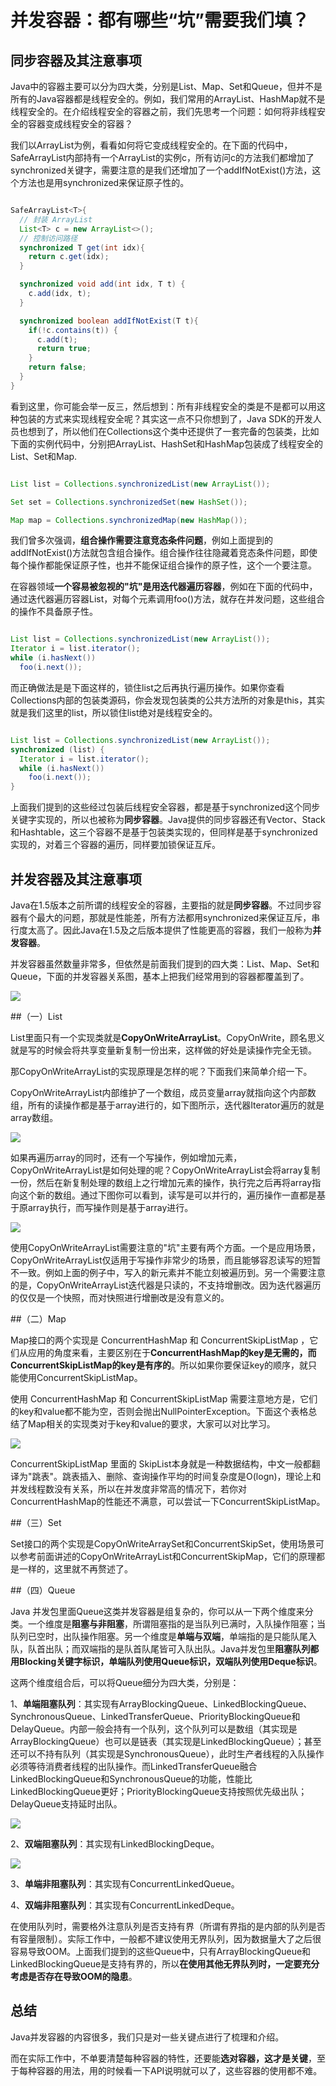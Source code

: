 # 并发容器：都有哪些“坑”需要我们填？

## 同步容器及其注意事项

Java中的容器主要可以分为四大类，分别是List、Map、Set和Queue，但并不是所有的Java容器都是线程安全的。例如，我们常用的ArrayList、HashMap就不是线程安全的。在介绍线程安全的容器之前，我们先思考一个问题：如何将非线程安全的容器变成线程安全的容器？

我们以ArrayList为例，看看如何将它变成线程安全的。在下面的代码中，SafeArrayList内部持有一个ArrayList的实例c，所有访问c的方法我们都增加了synchronized关键字，需要注意的是我们还增加了一个addIfNotExist()方法，这个方法也是用synchronized来保证原子性的。

```java

SafeArrayList<T>{
  // 封装 ArrayList
  List<T> c = new ArrayList<>();
  // 控制访问路径
  synchronized T get(int idx){
    return c.get(idx);
  }

  synchronized void add(int idx, T t) {
    c.add(idx, t);
  }

  synchronized boolean addIfNotExist(T t){
    if(!c.contains(t)) {
      c.add(t);
      return true;
    }
    return false;
  }
}

```
看到这里，你可能会举一反三，然后想到：所有非线程安全的类是不是都可以用这种包装的方式来实现线程安全呢？其实这一点不只你想到了，Java SDK的开发人员也想到了，所以他们在Collections这个类中还提供了一套完备的包装类，比如下面的实例代码中，分别把ArrayList、HashSet和HashMap包装成了线程安全的List、Set和Map.

```java

List list = Collections.synchronizedList(new ArrayList());

Set set = Collections.synchronizedSet(new HashSet());

Map map = Collections.synchronizedMap(new HashMap());

```

我们曾多次强调，**组合操作需要注意竞态条件问题**，例如上面提到的addIfNotExist()方法就包含组合操作。组合操作往往隐藏着竞态条件问题，即使每个操作都能保证原子性，也并不能保证组合操作的原子性，这个一个要注意。

在容器领域**一个容易被忽视的"坑"是用迭代器遍历容器**，例如在下面的代码中，通过迭代器遍历容器List，对每个元素调用foo()方法，就存在并发问题，这些组合的操作不具备原子性。

```java

List list = Collections.synchronizedList(new ArrayList());
Iterator i = list.iterator(); 
while (i.hasNext())
  foo(i.next());

```
而正确做法是是下面这样的，锁住list之后再执行遍历操作。如果你查看Collections内部的包装类源码，你会发现包装类的公共方法所的对象是this，其实就是我们这里的list，所以锁住list绝对是线程安全的。

```java

List list = Collections.synchronizedList(new ArrayList());
synchronized (list) {  
  Iterator i = list.iterator(); 
  while (i.hasNext())
    foo(i.next());
}    

```

上面我们提到的这些经过包装后线程安全容器，都是基于synchronized这个同步关键字实现的，所以也被称为**同步容器**。Java提供的同步容器还有Vector、Stack和Hashtable，这三个容器不是基于包装类实现的，但同样是基于synchronized实现的，对着三个容器的遍历，同样要加锁保证互斥。

## 并发容器及其注意事项

Java在1.5版本之前所谓的线程安全的容器，主要指的就是**同步容器**。不过同步容器有个最大的问题，那就是性能差，所有方法都用synchronized来保证互斥，串行度太高了。因此Java在1.5及之后版本提供了性能更高的容器，我们一般称为**并发容器**。

并发容器虽然数量非常多，但依然是前面我们提到的四大类：List、Map、Set和Queue，下面的并发容器关系图，基本上把我们经常用到的容器都覆盖到了。

![](images/collection/relation.png)

##（一）List

List里面只有一个实现类就是**CopyOnWriteArrayList**。CopyOnWrite，顾名思义就是写的时候会将共享变量新复制一份出来，这样做的好处是读操作完全无锁。

那CopyOnWriteArrayList的实现原理是怎样的呢？下面我们来简单介绍一下。

CopyOnWriteArrayList内部维护了一个数组，成员变量array就指向这个内部数组，所有的读操作都是基于array进行的，如下图所示，迭代器Iterator遍历的就是array数组。

![](images/collection/rCopyOnWriteArrayList.png)

如果再遍历array的同时，还有一个写操作，例如增加元素，CopyOnWriteArrayList是如何处理的呢？CopyOnWriteArrayList会将array复制一份，然后在新复制处理的数组上之行增加元素的操作，执行完之后再将array指向这个新的数组。通过下图你可以看到，读写是可以并行的，遍历操作一直都是基于原array执行，而写操作则是基于array进行。

![](images/collection/wCopyOnWriteArrayList.png)

使用CopyOnWriteArrayList需要注意的"坑"主要有两个方面。一个是应用场景，CopyOnWriteArrayList仅适用于写操作非常少的场景，而且能够容忍读写的短暂不一致。例如上面的例子中，写入的新元素并不能立刻被遍历到。另一个需要注意的是，CopyOnWriteArrayList迭代器是只读的，不支持增删改。因为迭代器遍历的仅仅是一个快照，而对快照进行增删改是没有意义的。

##（二）Map

Map接口的两个实现是 ConcurrentHashMap 和 ConcurrentSkipListMap ，它们从应用的角度来看，主要区别在于**ConcurrentHashMap的key是无需的，而ConcurrentSkipListMap的key是有序的**。所以如果你要保证key的顺序，就只能使用ConcurrentSkipListMap。

使用 ConcurrentHashMap 和 ConcurrentSkipListMap 需要注意地方是，它们的key和value都不能为空，否则会抛出NullPointerException。下面这个表格总结了Map相关的实现类对于key和value的要求，大家可以对比学习。

![](images/collection/map.png)

ConcurrentSkipListMap 里面的 SkipList本身就是一种数据结构，中文一般都翻译为"跳表"。跳表插入、删除、查询操作平均的时间复杂度是O(logn)，理论上和并发线程数没有关系，所以在并发度非常高的情况下，若你对ConcurrentHashMap的性能还不满意，可以尝试一下ConcurrentSkipListMap。

##（三）Set

Set接口的两个实现是CopyOnWriteArraySet和ConcurrentSkipSet，使用场景可以参考前面讲述的CopyOnWriteArrayList和ConcurrentSkipMap，它们的原理都是一样的，这里就不再赘述了。

##（四）Queue

Java 并发包里面Queue这类并发容器是组复杂的，你可以从一下两个维度来分类。一个维度是**阻塞与非阻塞**，所谓阻塞指的是当队列已满时，入队操作阻塞；当队列已空时，出队操作阻塞。另一个维度是**单端与双端**，单端指的是只能队尾入队，队首出队；而双端指的是队首队尾皆可入队出队。Java并发包里**阻塞队列都用Blocking关键字标识，单端队列使用Queue标识，双端队列使用Deque标识**。

这两个维度组合后，可以将Queue细分为四大类，分别是：

1、**单端阻塞队列**：其实现有ArrayBlockingQueue、LinkedBlockingQueue、SynchronousQueue、LinkedTransferQueue、PriorityBlockingQueue和DelayQueue。内部一般会持有一个队列，这个队列可以是数组（其实现是ArrayBlockingQueue）也可以是链表（其实现是LinkedBlockingQueue）；甚至还可以不持有队列（其实现是SynchronousQueue），此时生产者线程的入队操作必须等待消费者线程的出队操作。而LinkedTransferQueue融合LinkedBlockingQueue和SynchronousQueue的功能，性能比LinkedBlockingQueue更好；PriorityBlockingQueue支持按照优先级出队；DelayQueue支持延时出队。

![](images/collection/singleBlockingQueue.png)

2、**双端阻塞队列**：其实现有LinkedBlockingDeque。

![](images/collection/doubleBlockingQueue.png)

3、**单端非阻塞队列**：其实现有ConcurrentLinkedQueue。

4、**双端非阻塞队列**：其实现有ConcurrentLinkedDeque。

在使用队列时，需要格外注意队列是否支持有界（所谓有界指的是内部的队列是否有容量限制）。实际工作中，一般都不建议使用无界队列，因为数据量大了之后很容易导致OOM。上面我们提到的这些Queue中，只有ArrayBlockingQueue和LinkedBlockingQueue是支持有界的，所以**在使用其他无界队列时，一定要充分考虑是否存在导致OOM的隐患**。

## 总结

Java并发容器的内容很多，我们只是对一些关键点进行了梳理和介绍。

而在实际工作中，不单要清楚每种容器的特性，还要能**选对容器，这才是关键**，至于每种容器的用法，用的时候看一下API说明就可以了，这些容器的使用都不难。




